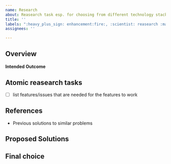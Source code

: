 ```yaml
---
name: Research
about: Reasearch task esp. for choosing from different technology stack and algorithms.
title: ''
labels: ":heavy_plus_sign: enhancement:fire:, :scientist: reasearch :male_detective:"
assignees: ''

---
```


## Overview
<!---- Describe the problem you intend to solve  ---->

#### Intended Outcome
<!---- What do you expect the solution should have ---->

## Atomic reasearch tasks
- [ ] list features/issues that are needed for the features to work

## References
- Previous solutions to similar problems

## Proposed Solutions
<!---- Provide information different researched solutions and tasks ---->
<!---- Comparative analysis of different solutions ---->

## Final choice
<!---- describe why this is better than other choices --->
